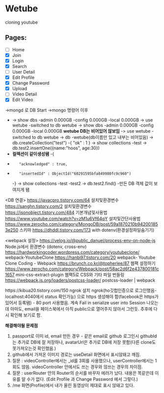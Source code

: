 # Wetube

cloning youtube

## Pages:

- [ ] Home
- [x] Join
- [x] Login
- [x] Search
- [ ] User Detail
- [x] Edit Profile
- [x] Change Password
- [x] Upload
- [ ] Video Detail
- [x] Edit Video

->mongd 로 DB Start
->mongo 명령어 이후

- -> show dbs
  -admin 0.000GB
  -config 0.000GB
  -local 0.000GB
  -> use wetube
  -switched to db wetube
  -> show dbs
  -admin 0.000GB
  -config 0.000GB
  -local 0.000GB **wetube DB는 비어있어 않보임**
  -> use wetube
  -switched to db wetube
  -> db
  -wetube(db이름만 있고 내부는 비어있음)
  -> db.createCollection("test")
  -{ "ok" : 1 }
  -> show collections
  -test
  -> db.test2.insertOne({name:"hoos", age:30})
- **컬렉션이 같이생성됌**
  -{
-        "acknowledged" : true,
-        "insertedId" : ObjectId("60291595bfa849980fc9c960")
  -}
  -> show collections
  -test
  -test2
  -> db.test2.find() -만든 DB 객체 값이 보여지게 됌

<DB 연결>
https://javacpro.tistory.com/64 설치및환경변수
https://sanghn.tistory.com/2 설치및환경변수
https://jsonobject.tistory.com/484 기본개념및사용법
https://www.youtube.com/watch?v=zM1u6Vf64qY 설치및간단사용법
https://www.zerocho.com/category/MongoDB/post/59a1870210b942001853e250 스키마
https://dhddl.tistory.com/173 with dotenv(환경설정파일숨기기)

<webpack 설정>
https://velog.io/@public_danuel/process-env-on-node-js Node.js에서 환경변수 (dotenv, cross-env)
https://hardworkingcoder.wordpress.com/category/youtubeclone/ webpack-YoutubeClone
https://hanbi97.tistory.com/20 webpack- Youtube Clone Coding - Webpack
https://brunch.co.kr/@topherlee/87 웹팩 설정하기
https://www.zerocho.com/category/Webpack/post/58ac2d6f2e437800181c1657 mini-css-extract-plugin 웹팩5로 CSS와 기타 파일 번들링
https://webpack.js.org/loaders/postcss-loader/ postcss-loader | webpack

<facebook login>
https://kibua20.tistory.com/150 ngrok 설치
ngrok(ho깃헙인증으로 로그인했음-localhost:4040에서 status 확인가능) 으로 https 생성해야 함(facebook은 https가 있어서 등록됌) - 80 port 사용했음.
계속 Fail in serialize user into Session 나오는데 아마도, email을 페이스북에서 아직 public으로 열어주지 않아서 그런듯.
추후에 다시 확인해 보기로 함.

**해결해야될 문제점**

1. <githup login>
   passport로 이미 id, email 만든 경우 - 같은 email로 github 로그인시 githubId는 추가로 DB에 잘 저장하나, avatarUrl은 추가로 DB에 저장 못함(다른 clone도 못가져오는것 확인했음.)
2. github에서 가져온 이미지 경로는 useDetail 화면에서 표시않돼고 깨짐.
3. 질문 : videoController에서는 \_id를 3회를 사용했으나,
   userController에서는 1회도 않씀.
   videoController 안에서도 쓰는 경우와 않쓰는 경우의 차이점.
4. 질문 : userRouter 안의 Router의 순서를 바꾸자 에러가 났다. 내용은 똑같은데 이유를 알 수가 없다.
   (Edit Profile 과 Change Password 에서 그렇다.)
5. /me 화면(Profile)에서 내가 올린 동영상이 제대로 표시 않돼고 있다.
